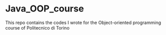 # Java_OOP_course
This repo contains the codes I wrote for the Object-oriented programming course of Politecnico di Torino
